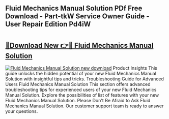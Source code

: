 ## Fluid Mechanics Manual Solution PDf Free Download - Part-tkW Service Owner Guide - User Repair Edition Pd4iW

# <h2><a href="http://bc22143.oget.top/?id=Fluid+Mechanics+Manual+Solution">🔗Download New 👉🔴 Fluid Mechanics Manual Solution</a></h2>

[![Fluid Mechanics Manual Solution new download](https://i.imgur.com/5g1atiW.png)](http://bc22143.oget.top/?id=Fluid+Mechanics+Manual+Solution)
Product Insights This guide unlocks the hidden potential of your new Fluid Mechanics Manual Solution with insightful tips and tricks. Troubleshooting Guide for Advanced Users Fluid Mechanics Manual Solution This section offers advanced troubleshooting tips for experienced users of your new Fluid Mechanics Manual Solution. Explore the possibilities of list of features with your new Fluid Mechanics Manual Solution. Please Don't Be Afraid to Ask Fluid Mechanics Manual Solution. Our customer support team is ready to answer your questions.
